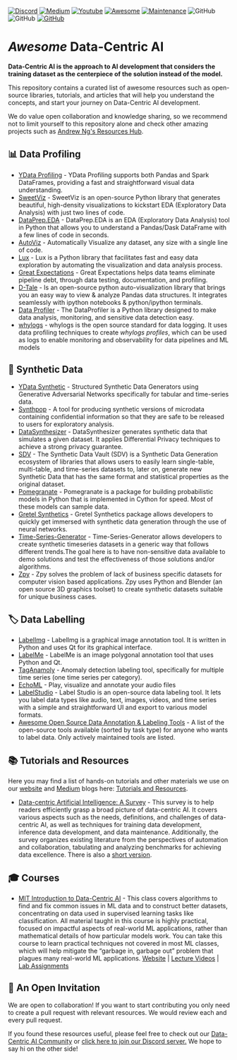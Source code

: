 [![Discord](https://img.shields.io/badge/Discord-7289DA?style=for-the-badge&logo=discord&logoColor=white)](https://discord.gg/mw7xjJ7b7s)
[![Medium](https://img.shields.io/badge/Medium-12100E?style=for-the-badge&logo=medium&logoColor=white)](https://medium.com/data-centric-ai-community)
[![Youtube](https://img.shields.io/badge/YouTube-FF0000?style=for-the-badge&logo=youtube&logoColor=white)](https://www.youtube.com/@datacentricai)
[![Awesome](https://awesome.re/badge.svg)](https://awesome.re)
[![Maintenance](https://img.shields.io/badge/Maintained%3F-YES-green.svg)](https://github.com/EthicalML/awesome-production-machine-learning/graphs/commit-activity)
![GitHub](https://img.shields.io/badge/Languages-MULTI-blue.svg)
![GitHub](https://img.shields.io/badge/License-MIT-lightgrey.svg)
[![GitHub](https://img.shields.io/twitter/follow/ydata_ai.svg?label=Follow)](https://twitter.com/YData_ai/)

# *Awesome* Data-Centric AI

**Data-Centric AI is the approach to AI development that considers the training dataset as the centerpiece of the solution instead of the model.**

This repository contains a curated list of awesome resources such as open-source libraries, tutorials, and articles that will help you understand the concepts, and start your journey on Data-Centric AI development.

We do value open collaboration and knowledge sharing, so we recommend not to limit yourself to this repository alone and check other amazing projects such as [Andrew Ng's Resources Hub](https://datacentricai.org/).


## 📊 Data Profiling

- [YData Profiling](https://github.com/ydataai/ydata-profiling) - YData Profiling supports both Pandas and Spark DataFrames, providing a fast and straightforward visual  data understanding.
- [SweetViz](https://github.com/fbdesignpro/sweetviz) - SweetViz is an open-source Python library that generates beautiful, high-density visualizations to kickstart EDA (Exploratory Data Analysis) with just two lines of code.
- [DataPrep.EDA](https://github.com/sfu-db/dataprep) - DataPrep.EDA  is an EDA (Exploratory Data Analysis) tool in Python that allows you to understand a Pandas/Dask DataFrame with a few lines of code in seconds.
- [AutoViz](https://github.com/AutoViML/AutoViz) - Automatically Visualize any dataset, any size with a single line of code.
- [Lux](https://github.com/lux-org/lux) - Lux is a Python library that facilitates fast and easy data exploration by automating the visualization and data analysis process.
- [Great Expectations](https://github.com/great-expectations/great_expectations) - Great Expectations helps data teams eliminate pipeline debt, through data testing, documentation, and profiling.
- [D-Tale](https://github.com/man-group/dtale) - Is an open-source python auto-visualization library that brings you an easy way to view & analyze Pandas data structures. It integrates seamlessly with ipython notebooks & python/ipython terminals.
- [Data Profiler](https://github.com/capitalone/DataProfiler) - The DataProfiler is a Python library designed to make data analysis, monitoring, and sensitive data detection easy.
- [whylogs](https://github.com/whylabs/whylogs) - whylogs is the open source standard for data logging. It uses data profiling techniques to create *whylogs profiles*, which can be used as logs to enable monitoring and observability for data pipelines and ML models

## 🔐 Synthetic Data

- [YData Synthetic](https://github.com/ydataai/ydata-synthetic) - Structured Synthetic Data Generators using Generative Adversarial Networks specifically for tabular and time-series data.
- [Synthpop](https://cran.r-project.org/web/packages/synthpop/index.html)  - A tool for producing synthetic versions of microdata containing confidential information so that they are safe to be released to users for exploratory analysis.
- [DataSynthesizer](https://github.com/DataResponsibly/DataSynthesizer) - DataSynthesizer generates synthetic data that simulates a given dataset. It applies Differential Privacy techniques to achieve a strong privacy guarantee.
- [SDV](https://github.com/sdv-dev/SDV) - The Synthetic Data Vault (SDV) is a Synthetic Data Generation ecosystem of libraries that allows users to easily learn single-table, multi-table, and time-series datasets to, later on, generate new Synthetic Data that has the same format and statistical properties as the original dataset.
- [Pomegranate](https://github.com/jmschrei/pomegranate) - Pomegranate is a package for building probabilistic models in Python that is implemented in Cython for speed. Most of these models can sample data. 
- [Gretel Synthetics](https://github.com/gretelai/gretel-synthetics) - Gretel Synthetics package allows developers to quickly get immersed with synthetic data generation through the use of neural networks.
- [Time-Series-Generator](https://github.com/Nike-Inc/timeseries-generator) - Time-Series-Generator allows developers to create synthetic timeseries datasets in a generic way that follows different trends.The goal here is to have non-sensitive data available to demo solutions and test the effectiveness of those solutions and/or algorithms.
- [Zpy](https://github.com/ZumoLabs/zpy/) -  Zpy solves the problem of lack of business specific datasets for computer vision based applications. Zpy uses Python and Blender (an open source 3D graphics toolset) to create synthetic datasets suitable for unique business cases.

## 🏷 Data Labelling

- [LabelImg](https://github.com/tzutalin/labelImg) - LabelImg is a graphical image annotation tool. It is written in Python and uses Qt for its graphical interface.
- [LabelMe](https://github.com/wkentaro/labelme) - LabelMe is an image polygonal annotation tool that uses Python and Qt.
- [TagAnamoly](https://github.com/Microsoft/TagAnomaly) - Anomaly detection labeling tool, specifically for multiple time series (one time series per category).
- [EchoML](https://github.com/ritazh/EchoML) - Play, visualize and annotate your audio files
- [LabelStudio](https://github.com/heartexlabs/label-studio) - Label Studio is an open-source data labeling tool. It lets you label data types like audio, text, images, videos, and time series with a simple and straightforward UI and export to various model formats.
- [Awesome Open Source Data Annotation & Labeling Tools](https://github.com/zenml-io/awesome-open-data-annotation) - A list of the open-source tools available (sorted by task type) for anyone who wants to label data. Only actively maintained tools are listed.


## 📚 Tutorials and Resources
Here you may find a list of hands-on tutorials and other materials we use on our [website](https://datacentricai.community) and [Medium](https://medium.com/data-centric-ai-community) blogs here: [Tutorials and Resources](https://github.com/Data-Centric-AI-Community/awesome-data-centric-ai/tree/master/medium).

- [Data-centric Artificial Intelligence: A Survey](https://arxiv.org/abs/2303.10158) - This survey is to help readers efficiently grasp a broad
picture of data-centric AI. It covers various aspects such as the needs, definitions, and challenges of data-centric AI, as well as techniques for training data development, inference data development, and data maintenance. Additionally, the survey organizes existing literature from the perspectives of automation and collaboration, tabulating and analyzing benchmarks for achieving data excellence. There is also a [short version](https://arxiv.org/abs/2301.04819).


## 🎓 Courses

- [MIT Introduction to Data-Centric AI](https://dcai.csail.mit.edu/) - This class covers algorithms to find and fix common issues in ML data and to construct better datasets, concentrating on data used in supervised learning tasks like classification. All material taught in this course is highly practical, focused on impactful aspects of real-world ML applications, rather than mathematical details of how particular models work. You can take this course to learn practical techniques not covered in most ML classes, which will help mitigate the “garbage in, garbage out” problem that plagues many real-world ML applications. [Website](https://dcai.csail.mit.edu/) | [Lecture Videos](https://www.youtube.com/watch?v=ayzOzZGHZy4&list=PLnSYPjg2dHQKdig0vVbN-ZnEU0yNJ1mo5) | [Lab Assignments](https://github.com/dcai-course/dcai-lab)

## 👾 An Open Invitation
We are open to collaboration! If you want to start contributing you only need to create a pull request with relevant resources. We would review each and every pull request.

If you found these resources useful, please feel free to check out our [Data-Centric AI Community](https://datacentricai.community) or [click here to join our Discord server.](https://discord.gg/mw7xjJ7b7s) We hope to say hi on the other side! 
